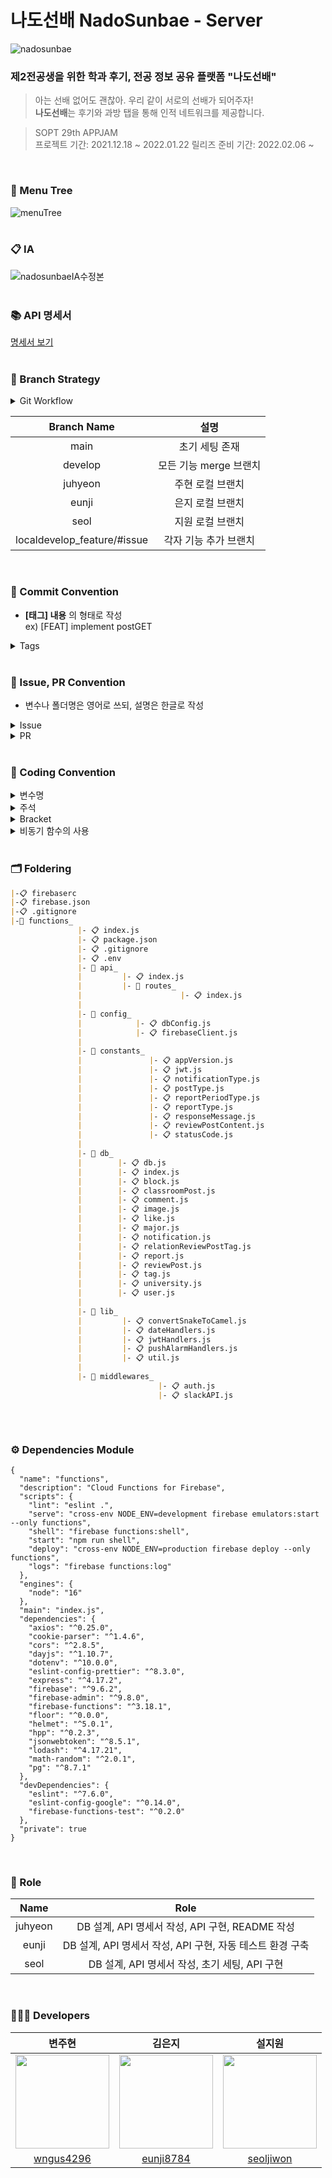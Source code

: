 # 나도선배 NadoSunbae - Server
 
<div>
 
![nadosunbae](https://user-images.githubusercontent.com/58043306/150548239-bddd3d54-a790-4cab-bc89-6f52cffa2c2b.png)

</div>


### 제2전공생을 위한 학과 후기, 전공 정보 공유 플랫폼 "나도선배"

> 아는 선배 없어도 괜찮아. 우리 같이 서로의 선배가 되어주자! <br>
> <strong>나도선배</strong>는 후기와 과방 탭을 통해 인적 네트워크를 제공합니다.

> SOPT 29th APPJAM <br>
> 프로젝트 기간: 2021.12.18 ~ 2022.01.22
> 릴리즈 준비 기간: 2022.02.06 ~
<br>

### 🌲 Menu Tree 
![menuTree](https://user-images.githubusercontent.com/58043306/150113629-9e7c325b-d7b6-429d-9134-11a9d2de4c0c.png)
<br>
<br>

### 📋 IA  
![nadosunbaeIA수정본](https://user-images.githubusercontent.com/58043306/150135580-ceca346c-fe48-4724-a83f-c395bef71db3.jpg)
<br>
<br>

### 📚 API 명세서
[명세서 보기](https://nadosunbae.notion.site/API-2053bf57f1284ccba2916b80a36bf2d8)
<br>
<br>

### 📌 Branch Strategy

<details>
<summary>Git Workflow</summary>
<div markdown="1">       

```
 1. local - feature에서 각자 기능 작업
 2. 작업 완료 후 remote - develop에 PR
 3. 코드 리뷰 후 Confirm 받고 Merge
 4. remote - develop 에 Merge 될 때 마다 모든 팀원 remote - develop pull 받아 최신 상태 유지
 ```

</div>
</details>

| Branch Name | 설명 |
| :---: | :-----: |
| main | 초기 세팅 존재 |
| develop | 모든 기능 merge 브랜치 |
| juhyeon | 주현 로컬 브랜치 |
| eunji | 은지 로컬 브랜치 |
| seol | 지원 로컬 브랜치 |
| localdevelop_feature/#issue | 각자 기능 추가 브랜치 |
<br>

### 📌 Commit Convention

* **[태그] 내용** 의 형태로 작성 <br>
ex) [FEAT] implement postGET

<details>
<summary>Tags</summary>
<div markdown="1">   
  
| 태그 이름| 설명 |
| :--: | :-----: |
| CHORE | 빌드 태스트 업데이트, 패키지 매니저를 설정하는 경우(프로덕션 코드 변경 X) |
| FEAT | 새로운 기능을 추가하는 경우 |
| !HOTFIX | 급하게 치명적인 버그를 고쳐야하는 경우 |
| FIX | 버그, 오류 해결 |
| STYLE | 코드 포맷 변경, 세미 콜론 누락, 코드 수정이 없는 경우 |
| DELETE | 쓸모없는 코드 삭제 |
| DOCS | README나 WIKI 등의 문서 개정 |
| MOVE | 프로젝트 내 파일이나 코드의 이동 |
| RENAME | 파일 이름 변경 |
| REFACTOR | 프로덕션 코드 리팩토링 |
| COMMENT | 필요한 주석 추가 및 변경 |
| TEST | 테스트 추가, 테스트 리팩토링(프로덕션 코드 변경 X)
  
</div>
</details>
<br>

### 📌 Issue, PR Convention

<div markdown="1">       
      
 
* 변수나 폴더명은 영어로 쓰되, 설명은 한글로 작성
<details>
<summary>Issue</summary>
<div mardown="1">
  [영어 대문자] 내용
</div>
</details>
<details>
<summary>PR</summary>
<div mardown="1">
  [영어 대문자] #이슈 번호 - 해당 이슈 내용 <br>
  * 이슈와 내용이 동일할 필요는 없음 <br>
  * 이슈 번호는 동일 해야 함
</div>
</details>
 
</div>
<br>

### 📌 Coding Convention

<details>
<summary>변수명</summary>   
<div markdown="1">       
      
 
 1. Camel Case 사용 
   - lower Camel Case
 2. 함수의 경우 동사+명사 사용 
   - ex) getInformation()
 3. 길이는 20자로 제한한다. 
   - 부득이한 경우 팀원과의 상의를 거친다.
 4. flag로 사용 되는 변수는 조동사 + flag 종류로 구성 
   - ex) isNumber
 5. 약어는 되도록 사용하지 않는다.
 
</div>
</details>

<details>
<summary>주석</summary>
<div markdown="1">       

 1. 한줄 주석은 // 를 사용한다.
 2. 그 이상은 /** */ 를 사용한다.
 3. 함수 설명 주석은 2번을 사용한다.
 
</div>
</details>

<details>
<summary>Bracket</summary>
<div markdown="1">       

 ``` javascript
 // 한줄 if 문 - 여러 줄로 작성
  if(trigger) {
    return;
  }
 ```
 ``` javascript 
 // 괄호 사용 한칸 띄우고 사용한다.
  if (left == true) {
     return;
  }
 ```
 ``` javascript 
 // 띄어쓰기
  if (a == 5) { // 양쪽 사이로 띄어쓰기
     return;  
  }
 ```
 
</div>
</details>

<details>
<summary>비동기 함수의 사용</summary>
<div markdown="1">       

 1. async, await 함수 사용을 지향한다.
 2. Promise 사용은 지양한다.
 
</div>
</details>
<br>

### 🗂 Foldering
```markdown
|-📋 firebaserc
|-📋 firebase.json
|-📋 .gitignore
|-📁 functions_
               |- 📋 index.js
               |- 📋 package.json
               |- 📋 .gitignore
               |- 📋 .env
               |- 📁 api_ 
               |         |- 📋 index.js
               |         |- 📁 routes_
               |                      |- 📋 index.js
               |
               |- 📁 config_ 
               |            |- 📋 dbConfig.js
               |            |- 📋 firebaseClient.js
               |
               |- 📁 constants_
               |               |- 📋 appVersion.js
               |               |- 📋 jwt.js
               |               |- 📋 notificationType.js
               |               |- 📋 postType.js
               |               |- 📋 reportPeriodType.js
               |               |- 📋 reportType.js
               |               |- 📋 responseMessage.js
               |               |- 📋 reviewPostContent.js
               |               |- 📋 statusCode.js
               |
               |- 📁 db_ 
               |        |- 📋 db.js
               |        |- 📋 index.js
               |        |- 📋 block.js
               |        |- 📋 classroomPost.js
               |        |- 📋 comment.js
               |        |- 📋 image.js
               |        |- 📋 like.js
               |        |- 📋 major.js
               |        |- 📋 notification.js
               |        |- 📋 relationReviewPostTag.js
               |        |- 📋 report.js
               |        |- 📋 reviewPost.js
               |        |- 📋 tag.js
               |        |- 📋 university.js
               |        |- 📋 user.js
               |
               |- 📁 lib_
               |         |- 📋 convertSnakeToCamel.js
               |         |- 📋 dateHandlers.js
               |         |- 📋 jwtHandlers.js
               |         |- 📋 pushAlarmHandlers.js
               |         |- 📋 util.js
               |
               |- 📁 middlewares_
                                 |- 📋 auth.js
                                 |- 📋 slackAPI.js
               
```
<br>

### ⚙️ Dependencies Module
```
{
  "name": "functions",
  "description": "Cloud Functions for Firebase",
  "scripts": {
    "lint": "eslint .",
    "serve": "cross-env NODE_ENV=development firebase emulators:start --only functions",
    "shell": "firebase functions:shell",
    "start": "npm run shell",
    "deploy": "cross-env NODE_ENV=production firebase deploy --only functions",
    "logs": "firebase functions:log"
  },
  "engines": {
    "node": "16"
  },
  "main": "index.js",
  "dependencies": {
    "axios": "^0.25.0",
    "cookie-parser": "^1.4.6",
    "cors": "^2.8.5",
    "dayjs": "^1.10.7",
    "dotenv": "^10.0.0",
    "eslint-config-prettier": "^8.3.0",
    "express": "^4.17.2",
    "firebase": "^9.6.2",
    "firebase-admin": "^9.8.0",
    "firebase-functions": "^3.18.1",
    "floor": "^0.0.0",
    "helmet": "^5.0.1",
    "hpp": "^0.2.3",
    "jsonwebtoken": "^8.5.1",
    "lodash": "^4.17.21",
    "math-random": "^2.0.1",
    "pg": "^8.7.1"
  },
  "devDependencies": {
    "eslint": "^7.6.0",
    "eslint-config-google": "^0.14.0",
    "firebase-functions-test": "^0.2.0"
  },
  "private": true
}
```
<br>

### 🧩 Role
| Name | Role |
| :---: | :-----: |
| juhyeon | DB 설계, API 명세서 작성, API 구현, README 작성 |
| eunji | DB 설계, API 명세서 작성, API 구현, 자동 테스트 환경 구축 |
| seol | DB 설계, API 명세서 작성, 초기 세팅, API 구현 |
<br>

### 👩🏻‍💻 Developers   
| 변주현 | 김은지 | 설지원 |
| :---: | :---: | :---: |
|<img src="https://user-images.githubusercontent.com/58043306/148938342-8ebcff6f-3ea1-49d9-987f-8a6d446ff51f.png" width="150px" height="150px" />|<img src ="https://user-images.githubusercontent.com/58043306/148953655-5e710c6d-07e6-4ee8-a3a0-76bbbbcd8dd3.png" width = "150px" height="150px" />|<img src ="https://user-images.githubusercontent.com/58043306/148938443-f8e66386-0dc4-4889-9168-2c3b4d8c4776.png" width = "150px" height="150px" />|
|[wngus4296](https://github.com/wngus4296)|[eunji8784](https://github.com/eunji8784)|[seoljiwon](https://github.com/seoljiwon)| 
